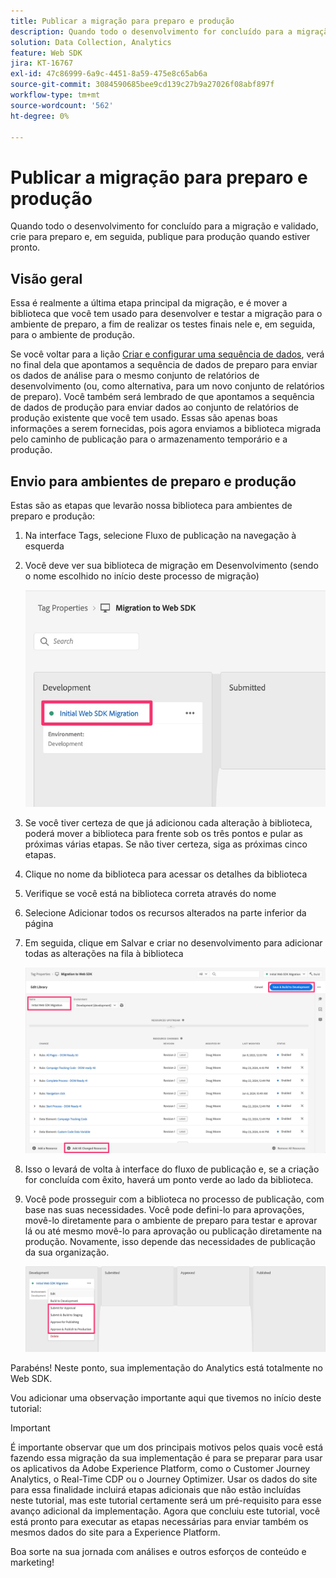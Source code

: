 ```yaml
---
title: Publicar a migração para preparo e produção
description: Quando todo o desenvolvimento for concluído para a migração e validado, crie para preparo e, em seguida, publique para produção quando estiver pronto.
solution: Data Collection, Analytics
feature: Web SDK
jira: KT-16767
exl-id: 47c86999-6a9c-4451-8a59-475e8c65ab6a
source-git-commit: 3084590685bee9cd139c27b9a27026f08abf897f
workflow-type: tm+mt
source-wordcount: '562'
ht-degree: 0%

---
```


# Publicar a migração para preparo e produção

Quando todo o desenvolvimento for concluído para a migração e validado, crie para preparo e, em seguida, publique para produção quando estiver pronto.

## Visão geral

Essa é realmente a última etapa principal da migração, e é mover a biblioteca que você tem usado para desenvolver e testar a migração para o ambiente de preparo, a fim de realizar os testes finais nele e, em seguida, para o ambiente de produção.

Se você voltar para a lição [Criar e configurar uma sequência de dados](create-and-configure-the-analytics-datastream.md), verá no final dela que apontamos a sequência de dados de preparo para enviar os dados de análise para o mesmo conjunto de relatórios de desenvolvimento (ou, como alternativa, para um novo conjunto de relatórios de preparo). Você também será lembrado de que apontamos a sequência de dados de produção para enviar dados ao conjunto de relatórios de produção existente que você tem usado.
Essas são apenas boas informações a serem fornecidas, pois agora enviamos a biblioteca migrada pelo caminho de publicação para o armazenamento temporário e a produção.

## Envio para ambientes de preparo e produção

Estas são as etapas que levarão nossa biblioteca para ambientes de preparo e produção:

1. Na interface Tags, selecione Fluxo de publicação na navegação à esquerda
1. Você deve ver sua biblioteca de migração em Desenvolvimento (sendo o nome escolhido no início deste processo de migração)

   ![Biblioteca de migração em Desenvolvimento](assets/migration-lib-in-dev.jpg)

1. Se você tiver certeza de que já adicionou cada alteração à biblioteca, poderá mover a biblioteca para frente sob os três pontos e pular as próximas várias etapas. Se não tiver certeza, siga as próximas cinco etapas.
1. Clique no nome da biblioteca para acessar os detalhes da biblioteca
1. Verifique se você está na biblioteca correta através do nome
1. Selecione Adicionar todos os recursos alterados na parte inferior da página
1. Em seguida, clique em Salvar e criar no desenvolvimento para adicionar todas as alterações na fila à biblioteca

   ![Adicionar todos os recursos alterados](assets/add-all-changed-resources.jpg)

1. Isso o levará de volta à interface do fluxo de publicação e, se a criação for concluída com êxito, haverá um ponto verde ao lado da biblioteca.
1. Você pode prosseguir com a biblioteca no processo de publicação, com base nas suas necessidades. Você pode defini-lo para aprovações, movê-lo diretamente para o ambiente de preparo para testar e aprovar lá ou até mesmo movê-lo para aprovação ou publicação diretamente na produção. Novamente, isso depende das necessidades de publicação da sua organização.

   ![Processo de publicação](assets/publishing-process.jpg)

Parabéns! Neste ponto, sua implementação do Analytics está totalmente no Web SDK.

Vou adicionar uma observação importante aqui que tivemos no início deste tutorial:

>[!IMPORTANT]
>
>É importante observar que um dos principais motivos pelos quais você está fazendo essa migração da sua implementação é para se preparar para usar os aplicativos da Adobe Experience Platform, como o Customer Journey Analytics, o Real-Time CDP ou o Journey Optimizer. Usar os dados do site para essa finalidade incluirá etapas adicionais que não estão incluídas neste tutorial, mas este tutorial certamente será um pré-requisito para esse avanço adicional da implementação. Agora que concluiu este tutorial, você está pronto para executar as etapas necessárias para enviar também os mesmos dados do site para a Experience Platform.

Boa sorte na sua jornada com análises e outros esforços de conteúdo e marketing!
